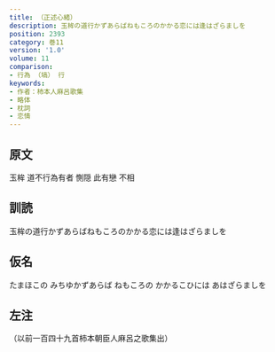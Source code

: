 ```yaml
---
title: （正述心緒）
description: 玉桙の道行かずあらばねもころのかかる恋には逢はざらましを
position: 2393
category: 巻11
version: '1.0'
volume: 11
comparison:
- 行為 （塙） 行
keywords:
- 作者：柿本人麻呂歌集
- 略体
- 枕詞
- 恋情
---
```


## 原文

玉桙 道不行為有者 惻隠 此有戀 不相

## 訓読

玉桙の道行かずあらばねもころのかかる恋には逢はざらましを

## 仮名

たまほこの みちゆかずあらば ねもころの かかるこひには あはざらましを

## 左注

（以前一百四十九首柿本朝臣人麻呂之歌集出）
